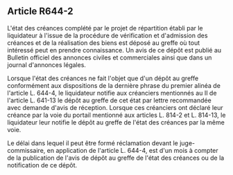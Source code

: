 Article R644-2
----
L'état des créances complété par le projet de répartition établi par le
liquidateur à l'issue de la procédure de vérification et d'admission des
créances et de la réalisation des biens est déposé au greffe où tout intéressé
peut en prendre connaissance. Un avis de ce dépôt est publié au Bulletin
officiel des annonces civiles et commerciales ainsi que dans un journal
d'annonces légales.

Lorsque l'état des créances ne fait l'objet que d'un dépôt au greffe
conformément aux dispositions de la dernière phrase du premier alinéa de
l'article L. 644-4, le liquidateur notifie aux créanciers mentionnés au II de
l'article L. 641-13 le dépôt au greffe de cet état par lettre recommandée avec
demande d'avis de réception. Lorsque ces créanciers ont déclaré leur créance par
la voie du portail mentionné aux articles L. 814-2 et L. 814-13, le liquidateur
leur notifie le dépôt au greffe de l'état des créances par la même voie.

Le délai dans lequel il peut être formé réclamation devant le juge-commissaire,
en application de l'article L. 644-4, est d'un mois à compter de la publication
de l'avis de dépôt au greffe de l'état des créances ou de la notification de ce
dépôt.
